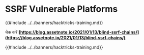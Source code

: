 # SSRF Vulnerable Platforms

{{#include ../../banners/hacktricks-training.md}}

चेक करें **[https://blog.assetnote.io/2021/01/13/blind-ssrf-chains/](https://blog.assetnote.io/2021/01/13/blind-ssrf-chains/)**

{{#include ../../banners/hacktricks-training.md}}
